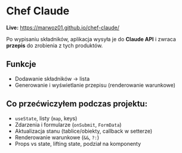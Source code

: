 # Chef Claude

**Live:** https://marwoz01.github.io/chef-claude/

Po wypisaniu składników, aplikacja wysyła je do **Claude API** i zwraca **przepis** do zrobienia z tych produktów.

## Funkcje
- Dodawanie składników → lista
- Generowanie i wyświetlanie przepisu (renderowanie warunkowe)

## Co przećwiczyłem podczas projektu:
- `useState`, listy (`map`, keys)
- Zdarzenia i formularze (`onSubmit`, `FormData`)
- Aktualizacja stanu (tablice/obiekty, callback w setterze)
- Renderowanie warunkowe (`&&`, `?:`)
- Props vs state, lifting state, podział na komponenty
